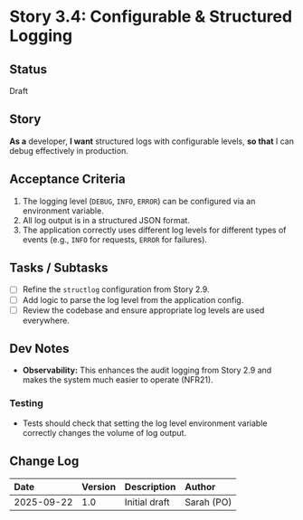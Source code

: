 # Story 3.4: Configurable & Structured Logging

## Status
Draft

## Story
**As a** developer,
**I want** structured logs with configurable levels,
**so that** I can debug effectively in production.

## Acceptance Criteria
1. The logging level (`DEBUG`, `INFO`, `ERROR`) can be configured via an environment variable.
2. All log output is in a structured JSON format.
3. The application correctly uses different log levels for different types of events (e.g., `INFO` for requests, `ERROR` for failures).

## Tasks / Subtasks
- [ ] Refine the `structlog` configuration from Story 2.9.
- [ ] Add logic to parse the log level from the application config.
- [ ] Review the codebase and ensure appropriate log levels are used everywhere.

## Dev Notes
- **Observability:** This enhances the audit logging from Story 2.9 and makes the system much easier to operate (NFR21).

### Testing
- Tests should check that setting the log level environment variable correctly changes the volume of log output.

## Change Log
| Date | Version | Description | Author |
| :--- | :--- | :--- | :--- |
| 2025-09-22 | 1.0 | Initial draft | Sarah (PO) |

